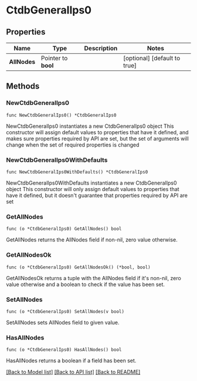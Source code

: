 # CtdbGeneralIps0

## Properties

Name | Type | Description | Notes
------------ | ------------- | ------------- | -------------
**AllNodes** | Pointer to **bool** |  | [optional] [default to true]

## Methods

### NewCtdbGeneralIps0

`func NewCtdbGeneralIps0() *CtdbGeneralIps0`

NewCtdbGeneralIps0 instantiates a new CtdbGeneralIps0 object
This constructor will assign default values to properties that have it defined,
and makes sure properties required by API are set, but the set of arguments
will change when the set of required properties is changed

### NewCtdbGeneralIps0WithDefaults

`func NewCtdbGeneralIps0WithDefaults() *CtdbGeneralIps0`

NewCtdbGeneralIps0WithDefaults instantiates a new CtdbGeneralIps0 object
This constructor will only assign default values to properties that have it defined,
but it doesn't guarantee that properties required by API are set

### GetAllNodes

`func (o *CtdbGeneralIps0) GetAllNodes() bool`

GetAllNodes returns the AllNodes field if non-nil, zero value otherwise.

### GetAllNodesOk

`func (o *CtdbGeneralIps0) GetAllNodesOk() (*bool, bool)`

GetAllNodesOk returns a tuple with the AllNodes field if it's non-nil, zero value otherwise
and a boolean to check if the value has been set.

### SetAllNodes

`func (o *CtdbGeneralIps0) SetAllNodes(v bool)`

SetAllNodes sets AllNodes field to given value.

### HasAllNodes

`func (o *CtdbGeneralIps0) HasAllNodes() bool`

HasAllNodes returns a boolean if a field has been set.


[[Back to Model list]](../README.md#documentation-for-models) [[Back to API list]](../README.md#documentation-for-api-endpoints) [[Back to README]](../README.md)


